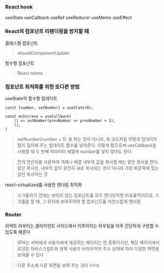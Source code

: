 ### React hook

useState
useCallback
useRef
useReducer
useMemo
useEffect

### React의 컴포넌트 리렌더링을 방지할 때

클래스형 컴포넌트

> shouldComponentUpdate

함수형 컴포넌트

> React.memo

### 컴포넌트 최적화를 위한 또다른 방법

useState의 함수형 업데이트

```
const [number, setNumber] = useState(0);

const onIncrese = useCallback(
    () => setNumber(prevNumber => prevNumber + 1),
    [],
)
```

> setNumber(number + 1); 을 하는 것이 아니라, 위 코드처럼 어떻게 업데이트할지 정의해 주는 업데이트 함수를 넣어준다. 이렇게 함으로써 useCallback을 사용할 때 두 번째 파라미터 배열에 number를 넣지 않아도 된다.

> 전개 연산자를 사용하여 객체나 배열 내부의 값을 복사할 때는 얕은 복사를 한다. 얕은 복사란, 내부의 값이 완전히 새로 복사되는 것이 아니라 가장 바깥쪽에 있는 값만 복사하는 것

react-virtualized를 사용한 렌더링 최적화

> 스크롤하기 전에는 보이지 않는 컴포넌트를 모두 렌더링하면 비효율적이므로, 스크롤을 할 때, 그 위치에 보여주어야 할 컴포넌트를 자연스럽게 렌더링

### Router

리액트 라우터는 클라이언트 사이드에서 이루어지는 라우팅을 아주 간단하게 구현할 수 있도록 해준다

> SPA는 서버에서 사용자에게 제공하는 페이지는 한 종류이지만, 해당 페이지에서 로딩된 자바스크립트와 현재 사용자 브라우저의 주소 상태에 따라 다양한 화면을 보여줄 수 있다

> 다른 주소에 다른 화면을 보여 주는 것이 `라우팅`
